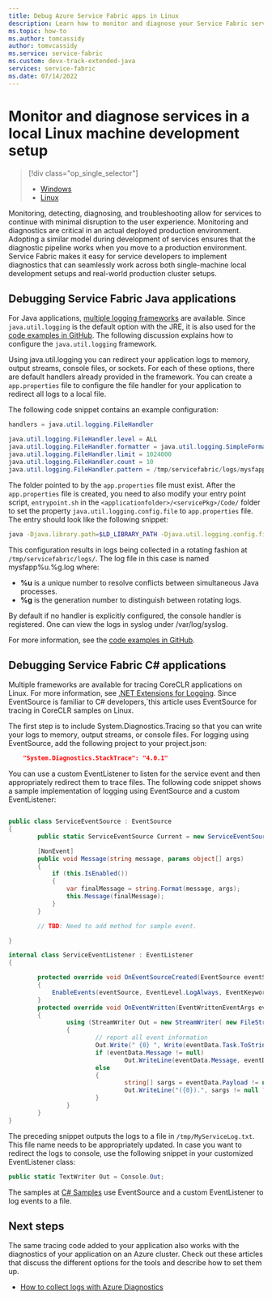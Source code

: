 ```yaml
---
title: Debug Azure Service Fabric apps in Linux 
description: Learn how to monitor and diagnose your Service Fabric services on a local Linux development machine.
ms.topic: how-to
ms.author: tomcassidy
author: tomvcassidy
ms.service: service-fabric
ms.custom: devx-track-extended-java
services: service-fabric
ms.date: 07/14/2022
---
```


# Monitor and diagnose services in a local Linux machine development setup

> [!div class="op_single_selector"]
> * [Windows](service-fabric-diagnostics-how-to-monitor-and-diagnose-services-locally.md)
> * [Linux](service-fabric-diagnostics-how-to-monitor-and-diagnose-services-locally-linux.md)
>
>

Monitoring, detecting, diagnosing, and troubleshooting allow for services to continue with minimal disruption to the user experience. Monitoring and diagnostics are critical in an actual deployed production environment. Adopting a similar model during development of services ensures that the diagnostic pipeline works when you move to a production environment. Service Fabric makes it easy for service developers to implement diagnostics that can seamlessly work across both single-machine local development setups and real-world production cluster setups.


## Debugging Service Fabric Java applications

For Java applications, [multiple logging frameworks](https://en.wikipedia.org/wiki/Java_logging_framework) are available. Since `java.util.logging` is the default option with the JRE, it is also used for the [code examples in GitHub](https://github.com/Azure-Samples/service-fabric-java-getting-started). The following discussion explains how to configure the `java.util.logging` framework.

Using java.util.logging you can redirect your application logs to memory, output streams, console files, or sockets. For each of these options, there are default handlers already provided in the framework. You can create a `app.properties` file to configure the file handler for your application to redirect all logs to a local file.

The following code snippet contains an example configuration:

```java
handlers = java.util.logging.FileHandler

java.util.logging.FileHandler.level = ALL
java.util.logging.FileHandler.formatter = java.util.logging.SimpleFormatter
java.util.logging.FileHandler.limit = 1024000
java.util.logging.FileHandler.count = 10
java.util.logging.FileHandler.pattern = /tmp/servicefabric/logs/mysfapp%u.%g.log
```

The folder pointed to by the `app.properties` file must exist. After the `app.properties` file is created, you need to also modify your entry point script, `entrypoint.sh` in the `<applicationfolder>/<servicePkg>/Code/` folder to set the property `java.util.logging.config.file` to `app.properties` file. The entry should look like the following snippet:

```sh
java -Djava.library.path=$LD_LIBRARY_PATH -Djava.util.logging.config.file=<path to app.properties> -jar <service name>.jar
```


This configuration results in logs being collected in a rotating fashion at `/tmp/servicefabric/logs/`. The log file in this case is named mysfapp%u.%g.log where:
* **%u** is a unique number to resolve conflicts between simultaneous Java processes.
* **%g** is the generation number to distinguish between rotating logs.

By default if no handler is explicitly configured, the console handler is registered. One can view the logs in syslog under /var/log/syslog.

For more information, see the [code examples in GitHub](https://github.com/Azure-Samples/service-fabric-java-getting-started).


## Debugging Service Fabric C# applications


Multiple frameworks are available for tracing CoreCLR applications on Linux. For more information, see [.NET Extensions for Logging](https://github.com/dotnet/extensions/tree/master/src/Logging).  Since EventSource is familiar to C# developers,`this article uses EventSource for tracing in CoreCLR samples on Linux.

The first step is to include System.Diagnostics.Tracing so that you can write your logs to memory, output streams, or console files.  For logging using EventSource, add the following project to your project.json:

```json
    "System.Diagnostics.StackTrace": "4.0.1"
```

You can use a custom EventListener to listen for the service event and then appropriately redirect them to trace files. The following code snippet shows a sample implementation of logging using EventSource and a custom EventListener:


```csharp

public class ServiceEventSource : EventSource
{
        public static ServiceEventSource Current = new ServiceEventSource();

        [NonEvent]
        public void Message(string message, params object[] args)
        {
            if (this.IsEnabled())
            {
                var finalMessage = string.Format(message, args);
                this.Message(finalMessage);
            }
        }

        // TBD: Need to add method for sample event.

}

```


```csharp
internal class ServiceEventListener : EventListener
{

        protected override void OnEventSourceCreated(EventSource eventSource)
        {
            EnableEvents(eventSource, EventLevel.LogAlways, EventKeywords.All);
        }
        protected override void OnEventWritten(EventWrittenEventArgs eventData)
        {
                using (StreamWriter Out = new StreamWriter( new FileStream("/tmp/MyServiceLog.txt", FileMode.Append)))
                {
                        // report all event information
                        Out.Write(" {0} ", Write(eventData.Task.ToString(), eventData.EventName, eventData.EventId.ToString(), eventData.Level,""));
                        if (eventData.Message != null)
                                Out.WriteLine(eventData.Message, eventData.Payload.ToArray());
                        else
                        {
                                string[] sargs = eventData.Payload != null ? eventData.Payload.Select(o => o.ToString()).ToArray() : null; 
                                Out.WriteLine("({0}).", sargs != null ? string.Join(", ", sargs) : "");
                        }
                }
        }
}
```


The preceding snippet outputs the logs to a file in `/tmp/MyServiceLog.txt`. This file name needs to be appropriately updated. In case you want to redirect the logs to console, use the following snippet in your customized EventListener class:

```csharp
public static TextWriter Out = Console.Out;
```

The samples at [C# Samples](https://github.com/Azure-Samples/service-fabric-dotnet-core-getting-started) use EventSource and a custom EventListener to log events to a file.



## Next steps
The same tracing code added to your application also works with the diagnostics of your application on an Azure cluster. Check out these articles that discuss the different options for the tools and describe how to set them up.
* [How to collect logs with Azure Diagnostics](./service-fabric-diagnostics-event-aggregation-lad.md)
